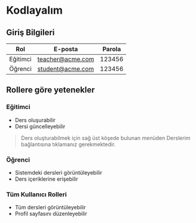 Kodlayalım
===========

## Giriş Bilgileri

| Rol      | E-posta          | Parola |
| -------- | ---------------- | ------ |
| Eğitimci | teacher@acme.com | 123456 |
| Öğrenci  | student@acme.com | 123456 |

## Rollere göre yetenekler

### Eğitimci

- Ders oluşurabilir
- Dersi güncelleyebilir

> Ders oluşturabilmek için sağ üst köşede bulunan menüden Derslerim bağlantısına tıklamanız gerekmektedir.


### Öğrenci

- Sistemdeki dersleri görüntüleyebilir
- Ders içeriklerine erişebilir


### Tüm Kullanıcı Rolleri

- Tüm dersleri görüntüleyebilir
- Profil sayfasını düzenleyebilir
